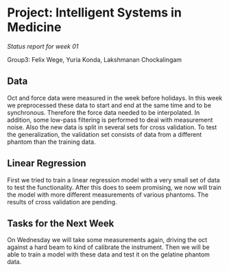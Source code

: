 # Project: Intelligent Systems in Medicine

*Status report for week 01*

Group3: Felix Wege, Yuria Konda, Lakshmanan Chockalingam

## Data

Oct and force data were measured in the week before holidays. In this week we preprocessed these data to start and end at the same time and to be synchronous.
Therefore the force data needed to be interpolated. In addition, some low-pass filtering is performed to deal with measurement noise.
Also the new data is split in several sets for cross validation. To test the generalization, the validation set consists of data from a different phantom than the training data.

## Linear Regression

First we tried to train a linear regression model with a very small set of data to test the functionality.
After this does to seem promising, we now will train the model with more different measurements of various phantoms.
The results of cross validation are pending.

## Tasks for the Next Week

On Wednesday we will take some measurements again, driving the oct against a hard beam to kind of calibrate the instrument.
Then we will be able to train a model with these data and test it on the gelatine phantom data.




 

